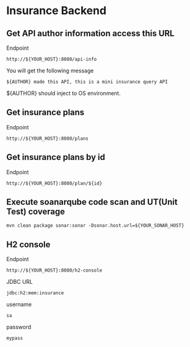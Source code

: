# Insurance Backend

## Get API author information access this URL
Endpoint
```
http://${YOUR_HOST}:8080/api-info
```
You will get the following message 
```
${AUTHOR} made this API, this is a mini insurance query API
```
${AUTHOR} should inject to OS environment.

## Get insurance plans
Endpoint
```
http://${YOUR_HOST}:8080/plans
```

## Get insurance plans by id 
Endpoint
```
http://${YOUR_HOST}:8080/plan/${id}
```

## Execute soanarqube code scan and UT(Unit Test) coverage
```
mvn clean package sonar:sonar -Dsonar.host.url=${YOUR_SONAR_HOST}
```


## H2 console
Endpoint
```
http://${YOUR_HOST}:8080/h2-console
```
JDBC URL
```
jdbc:h2:mem:insurance 
```
username
```
sa
```
password
```
mypass
```
